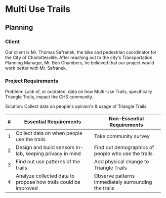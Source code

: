 # Multi Use Trails

## Planning

### Client

Our client is Mr. Thomas Safranek, the bike and pedestrian coordinator for the City of Charlottesville. After reaching out to the city's Transportation Planning Manager, Mr. Ben Chambers, he believed that our project would work better with Mr. Safranek.

### Project Requirements

Problem: Lack of, or outdated, data on how Multi-Use Trails, specifically Triangle Trails, impact the CHS community.

Solution: Collect data on people's opinion's & usage of Triangle Trails.

| # | Essential Requirements | Non-Essential Requirements |
| - | ---------------------- | -------------------------- |
| 1 | Collect data on when people use the trails | Take community survey |
| 2 | Design and build sensors in-lab, keeping privacy in mind | Find out demographics of people who use the trails |
| 3 | Find out use patterns of the trails | Add physical change to Triangle Trails |
| 4 | Analyze collected data to propose how trails could be improved | Observe patterns immediately surrounding the trails |
